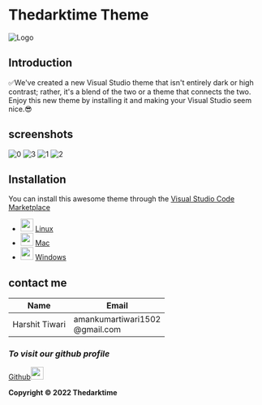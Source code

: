 # Thedarktime Theme




![Logo](https://user-images.githubusercontent.com/77660268/170834234-29b5e2a1-1366-41c3-b7c2-1b97731bb552.png)

## Introduction 



✅We've created a new Visual Studio theme that isn't entirely dark or high contrast; rather, it's a blend of the two or a theme that connects the two. Enjoy this new theme by installing it and making your Visual Studio seem nice.😎

## screenshots 
![0](https://user-images.githubusercontent.com/77660268/170835245-b6b71d9d-9daf-4e80-9945-07b4d1176601.png)
![3](https://user-images.githubusercontent.com/77660268/170836235-3909f90a-8a04-48de-9301-3f1f34569c90.png)
![1](https://user-images.githubusercontent.com/77660268/170835172-61c45898-f862-4cab-b59f-5f895587c05f.png)
![2](https://user-images.githubusercontent.com/77660268/170835510-4c91042f-901f-4612-8302-bb268c672dd9.png)

## Installation
You can install this awesome theme through the [Visual Studio Code Marketplace](https://marketplace.visualstudio.com/vscode "Marketplace")

* <img src ="https://raw.githubusercontent.com/FortAwesome/Font-Awesome/6.x/svgs/brands/linux.svg" width="25" height="25"> [Linux](https://code.visualstudio.com/shortcuts/keyboard-shortcuts-linux.pdf) <br>
* <img src ="https://raw.githubusercontent.com/FortAwesome/Font-Awesome/6.x/svgs/brands/apple.svg" width="25" height="25"> [Mac](https://code.visualstudio.com/shortcuts/keyboard-shortcuts-macos.pdf) <br>
* <img src ="https://raw.githubusercontent.com/FortAwesome/Font-Awesome/6.x/svgs/brands/windows.svg" width="25" height="25"> [Windows](https://code.visualstudio.com/shortcuts/keyboard-shortcuts-windows.pdf)


## contact me
|Name|Email|
|----|----|
|Harshit Tiwari|amankumartiwari1502<br>@gmail.com|

### _To visit our github profile_ 
[Github](https://github.com/harshitisback "harshitisback")<img src="https://raw.githubusercontent.com/FortAwesome/Font-Awesome/6.x/svgs/brands/github-square.svg" width="25" height="25">





**Copyright © 2022 Thedarktime**
